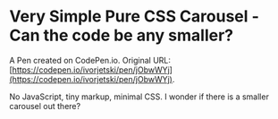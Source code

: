 # Very Simple Pure CSS Carousel - Can the code be any smaller?

A Pen created on CodePen.io. Original URL: [https://codepen.io/ivorjetski/pen/jObwWYj](https://codepen.io/ivorjetski/pen/jObwWYj).

No JavaScript, tiny markup, minimal CSS. I wonder if there is a smaller carousel out there?
